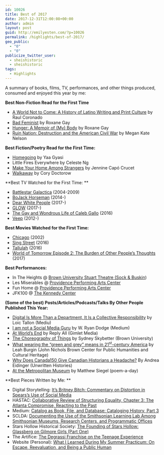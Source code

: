 ```yaml
---
id: 10026
title: Best of 2017
date: 2017-12-31T12:00:08+00:00
author: admin
layout: post
guid: http://emilyesten.com/?p=10026
permalink: /highlights/best-of-2017/
geo_public:
  - "0"
  - "0"
publicize_twitter_user:
  - sheishistoric
  - sheishistoric
tags:
  - Highlights
---
```

A summary of books, films, TV, performances, and other things produced, consumed and enjoyed this year by me:

**Best Non-Fiction Read for the First Time**

  * [A World Not to Come: A History of Latino Writing and Print Culture](https://www.amazon.com/World-Not-Come-History-Writing/dp/067497090X/ref=sr_1_1?s=books&ie=UTF8&qid=1514679858&sr=1-1&keywords=•%09A+World+Not+to+Come+by+Raul+Coronado) by Raul Coronado
  * [Bad Feminist](https://www.amazon.com/Bad-Feminist-Essays-Roxane-Gay/dp/0062282719) by Roxane Gay
  * [Hunger: A Memoir of (My) Body](https://www.amazon.com/Hunger-Memoir-Body-Roxane-Gay/dp/0062362593/ref=sr_1_1?s=books&ie=UTF8&qid=1514679808&sr=1-1&keywords=hunger+roxane+gay) by Roxane Gay
  * [Ruin Nation: Destruction and the American Civil War](https://www.amazon.com/Ruin-Nation-Destruction-American-UnCivil-ebook/dp/B009EAXI60/ref=sr_1_1?s=books&ie=UTF8&qid=1514679893&sr=1-1&keywords=•%09ruin+nation+megan+kate+nelson) by Megan Kate Nelson

**Best Fiction/Poetry Read for the First Time:**

  * [Homegoing](https://www.amazon.com/Homegoing-Yaa-Gyasi/dp/1101971061/ref=sr_1_1?s=books&ie=UTF8&qid=1514679920&sr=1-1&keywords=homegoing) by Yaa Gyasi
  * Little Fires Everywhere by Celeste Ng
  * [Make Your Home Among Strangers](https://www.amazon.com/Make-Your-Home-Among-Strangers/dp/1250094550/ref=sr_1_1?ie=UTF8&qid=1514679971&sr=8-1&keywords=make+your+home+among+strangers+by+jennine+capo+crucet) by Jennine Capó Crucet
  * [Walkaway](https://www.amazon.com/Walkaway-Novel-Cory-Doctorow/dp/0765392763/ref=sr_1_1?s=books&ie=UTF8&qid=1514679935&sr=1-1&keywords=walkaway) by Cory Doctorow

**Best TV Watched for the First Time: **

  * [Battlestar Galactica](http://www.imdb.com/title/tt0407362/) (2004-2009)
  * [BoJack Horseman](http://www.imdb.com/title/tt3398228/?ref_=fn_al_tt_1) (2014-)
  * [Dear White People](http://www.imdb.com/title/tt5707802/?ref_=nv_sr_1) (2017-)
  * [GLOW](http://www.imdb.com/title/tt5770786/?ref_=nv_sr_1) (2017-)
  * [The Gay and Wondrous Life of Caleb Gallo](http://www.imdb.com/title/tt5496184/?ref_=fn_al_tt_1) (2016)
  * [Veep](http://www.imdb.com/title/tt1759761/?ref_=nv_sr_1) (2012-)

**Best Movies Watched for the First Time:**

  * [Chicago](http://www.imdb.com/title/tt0299658/?ref_=nv_sr_4) (2002)
  * [Sing Street](http://www.imdb.com/title/tt3544112/?ref_=nv_sr_1) (2016)
  * [Tallulah](http://www.imdb.com/title/tt1639084/?ref_=nv_sr_1) (2016)
  * [World of Tomorrow Episode 2: The Burden of Other People&#8217;s Thoughts](http://www.imdb.com/title/tt7278178/?ref_=fn_al_tt_1) (2017)

**Best Performances:**

  * In The Heights @ [Brown University Stuart Theatre (Sock & Buskin](https://www.brown.edu/academics/theatre-arts-performance-studies/news/2017-02/press-release-heights))
  * Les Miserables @ [Providence Performing Arts Center](http://www.playbill.com/article/national-tour-of-les-miserables-will-launch-in-providence)
  * Fun Home @ [Providence Performing Arts Center](http://www.playbill.com/article/tony-winning-musical-fun-home-begins-us-tour)
  * JFK100 @ [The Kennedy Center](http://www.kennedy-center.org/calendar/event/XRJFD)

**(Some of the best) Posts/Articles/Podcasts/Talks By Other People Published This Year:**

  * [Digital Is More Than a Department, It Is a Collective Responsibility](https://medium.com/@loictallon/digital-is-more-than-a-department-it-is-a-collective-responsibility-786cdf816d12?source=user_profile---------22----------------) by Loic Tallon (Mediu)
  * [I am not a Social Media Guru](https://medium.com/@wrdodger/im-not-a-social-media-guru-8caf30f5e7ec?source=user_profile---------16----------------) by W. Ryan Dodge (Medium)
  * [At World&#8217;s End](https://gimletmedia.com/episode/episode105-how-we-first-met/) by Reply All (Gimlet Media)
  * [The Choreography of Things](https://www.youtube.com/watch?v=z8n4q00RgsQ) by Sydney Skybetter (Brown University)
  * [What wearing the &#8220;green and grey&#8221; means in 21<sup>st</sup>-century America](https://www.brown.edu/academics/public-humanities/news/2017-03/what-wearing-“green-and-grey”-means-21st-century-america) by Leah Burgin (John Nichols Brown Center for Public Humanities and Cultural Heritage)
  * [Why Does Canada150 Give Canadian Historians a Headache?](http://www.unwrittenhistories.com/why-does-canada150-give-canadian-historians-a-headache/#.WNhpS5roL9E.twitter) By Andrea Eidinger (Unwritten Histories)
  * [At the Metropolitan Museum](http://createsend.com/t/y-AB732CF4D9F764BC) by Matthew Siegel (poem-a-day)

**Best Pieces Written by Me: **

  * Digital Storytelling: [It&#8217;s Britney Bitch: Commentary on Distortion in Spears&#8217;s Use of Social Media](https://digitalstorytelling.jimmcgrath.us/uncategorized/its-britney-bitch-commentary-on-distortion-in-spearss-use-of-social-media/)
  * HASTAC: [Collaborative Review of Structuring Equality, Chapter 3: The Atlanta Compromise, Reacting to the Past](https://www.hastac.org/blogs/sheishistoric/2017/05/08/chapter-3-atlanta-compromise-reacting-past-review-emily-esten)
  * Medium: [Catalog as Book, File, and Database: Cataloging History, Part 3](https://medium.com/@lubar/catalog-as-book-file-and-database-ac954096152e?source=user_profile---------48----------------)
  * SCLDA: [Documenting the Use of the Smithsonian Learning Lab Among Smithsonian Museums, Research Centers, and Programmatic Offices](https://learninglab.si.edu/cabinet/file/edc7e1f0-fc84-40eb-8cd2-cdf51ad7958a/Smithsonian-SCLDA_InternalLearningLabUsage_Report.pdf)
  * Stars Hollow Historical Society: [The Founding of Stars Hollow: Glassberg on Gilmore Girls (Part One)](https://starshollowhistoricalsociety.wordpress.com/2017/06/10/the-founding-of-stars-hollow-glassberg-on-gilmore-girls-part-one-by-emily-esten/)
  * The Artifice: [The Degrassi Franchise on the Teenage Experience](https://the-artifice.com/degrassi-franchise-teenage-experience/)
  * Website (Personal): [What I Learned During My Summer Practicum: On Escape, Reevaluation, and Being a Public Human](https://emilyesten.com/2017/10/16/what-i-learned-during-my-summer-practicum-on-escape-reevaluation-and-being-a-public-human/)
